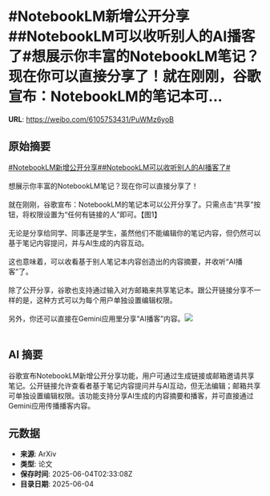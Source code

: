# #NotebookLM新增公开分享##NotebookLM可以收听别人的AI播客了#想展示你丰富的NotebookLM笔记？现在你可以直接分享了！就在刚刚，谷歌宣布：NotebookLM的笔记本可...

**URL**: https://weibo.com/6105753431/PuWMz6yoB

## 原始摘要

<a href="https://m.weibo.cn/search?containerid=231522type%3D1%26t%3D10%26q%3D%23NotebookLM%E6%96%B0%E5%A2%9E%E5%85%AC%E5%BC%80%E5%88%86%E4%BA%AB%23&amp;extparam=%23NotebookLM%E6%96%B0%E5%A2%9E%E5%85%AC%E5%BC%80%E5%88%86%E4%BA%AB%23" data-hide=""><span class="surl-text">#NotebookLM新增公开分享#</span></a><a href="https://m.weibo.cn/search?containerid=231522type%3D1%26t%3D10%26q%3D%23NotebookLM%E5%8F%AF%E4%BB%A5%E6%94%B6%E5%90%AC%E5%88%AB%E4%BA%BA%E7%9A%84AI%E6%92%AD%E5%AE%A2%E4%BA%86%23&amp;extparam=%23NotebookLM%E5%8F%AF%E4%BB%A5%E6%94%B6%E5%90%AC%E5%88%AB%E4%BA%BA%E7%9A%84AI%E6%92%AD%E5%AE%A2%E4%BA%86%23" data-hide=""><span class="surl-text">#NotebookLM可以收听别人的AI播客了#</span></a><br><br>想展示你丰富的NotebookLM笔记？现在你可以直接分享了！<br><br>就在刚刚，谷歌宣布：NotebookLM的笔记本可以公开分享了。只需点击“共享”按钮，将权限设置为“任何有链接的人”即可。【图1】<br><br>无论是分享给同学、同事还是学生，虽然他们不能编辑你的笔记内容，但仍然可以基于笔记内容提问，并与AI生成的内容互动。<br><br>这也意味着，可以收看基于别人笔记本内容创造出的内容摘要，并收听“AI播客”了。<br><br>除了公开分享，谷歌也支持通过输入对方邮箱来共享笔记本。跟公开链接分享不一样的是，这种方式可以为每个用户单独设置编辑权限。<br><br>另外，你还可以直接在Gemini应用里分享“AI播客”内容。<img style="" src="https://tvax2.sinaimg.cn/large/006Fd7o3gy1i2330hixfig30m80cinph.gif" referrerpolicy="no-referrer"><br><br>

## AI 摘要

谷歌宣布NotebookLM新增公开分享功能，用户可通过生成链接或邮箱邀请共享笔记。公开链接允许查看者基于笔记内容提问并与AI互动，但无法编辑；邮箱共享可单独设置编辑权限。该功能支持分享AI生成的内容摘要和播客，并可直接通过Gemini应用传播播客内容。

## 元数据

- **来源**: ArXiv
- **类型**: 论文
- **保存时间**: 2025-06-04T02:33:08Z
- **目录日期**: 2025-06-04
